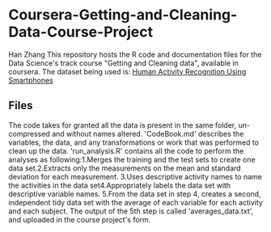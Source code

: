 # Coursera-Getting-and-Cleaning-Data-Course-Project
Han Zhang
This repository hosts the R code and documentation files for the Data Science's track course "Getting and Cleaning data", available in coursera.
The dataset being used is: [Human Activity Recognition Using Smartphones](http://archive.ics.uci.edu/ml/datasets/Human+Activity+Recognition+Using+Smartphones)
## Files
The code takes for granted all the data is present in the same folder, un-compressed and without names altered.
'CodeBook.md' describes the variables, the data, and any transformations or work that was performed to clean up the data.
'run_analysis.R' contains all the code to perform the analyses as following:1.Merges the training and the test sets to create one data set.2.Extracts only the measurements on the mean and standard deviation for each measurement. 3.Uses descriptive activity names to name the activities in the data set4.Appropriately labels the data set with descriptive variable names. 5.From the data set in step 4, creates a second, independent tidy data set with the average of each variable for each activity and each subject.
The output of the 5th step is called 'averages_data.txt', and uploaded in the course project's form.
